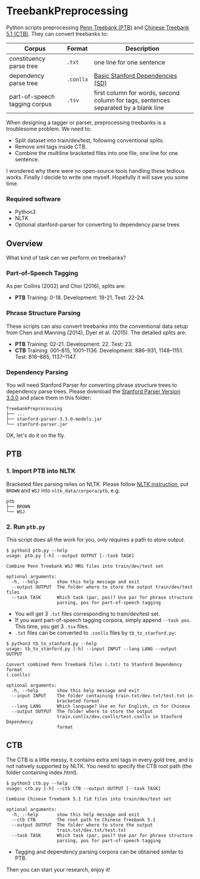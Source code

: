 # TreebankPreprocessing
Python scripts preprocessing [Penn Treebank (PTB)](https://catalog.ldc.upenn.edu/ldc99t42) and [Chinese Treebank 5.1 (CTB)](https://catalog.ldc.upenn.edu/LDC2005T01). They can convert treebanks to:

| Corpus | Format | Description |
| --- | --- | --- |
| constituency parse tree | `.txt` | one line for one sentence |
| dependency parse tree | `.conllx` | [Basic Stanford Dependencies (SD)](https://nlp.stanford.edu/software/stanford-dependencies.shtml) |
| part-of-speech tagging corpus | `.tsv` | first column for words, second column for tags, sentences separated by a blank line |

 
When designing a tagger or parser, preprocessing treebanks is a troublesome problem. We need to:
 
- Split dataset into train/dev/test, following conventional splits.
- Remove xml tags inside CTB.
- Combine the multiline bracketed files into one file, one line for one sentence.

I wondered why there were no open-source tools handling these tedious works. Finally I decide to write one myself. Hopefully it will save you some time.

### Required software

- Python3
- NLTK
- Optional stanford-parser for converting to dependency parse trees

## Overview

What kind of task can we perform on treebanks?

### Part-of-Speech Tagging

As per Collins (2002) and Choi (2016), splits are:

- **PTB** Training: 0-18. Development: 19-21. Test: 22-24.
 
### Phrase Structure Parsing
These scripts can also convert treebanks into the conventional data setup from Chen and Manning (2014), Dyer et al. (2015). The detailed splits are:

- **PTB** Training: 02-21. Development: 22. Test: 23.
- **CTB** Training: 001–815, 1001–1136. Development: 886–931, 1148–1151. Test: 816–885, 1137–1147.

### Dependency Parsing

You will need Stanford Parser for converting phrase structure trees to dependency parse trees. Please download the [Stanford Parser Version 3.3.0](https://nlp.stanford.edu/software/stanford-parser-full-2013-11-12.zip) and place them in this folder:

```
TreebankPreprocessing
├── ...
├── stanford-parser-3.3.0-models.jar
└── stanford-parser.jar
```
 
OK, let's do it on the fly.
 
## PTB


 
### 1. Import PTB into NLTK

Bracketed files parsing relies on NLTK. Please follow [NLTK instruction](http://www.nltk.org/howto/corpus.html#parsed-corpora), put `BROWN` and `WSJ` into `nltk_data/corpora/ptb`, e.g.

```
ptb
├── BROWN
└── WSJ
```
### 2. Run `ptb.py`

This script does all the work for you, only requires a path to store output.

```text
$ python3 ptb.py --help 
usage: ptb.py [-h] --output OUTPUT [--task TASK]

Combine Penn Treebank WSJ MRG files into train/dev/test set

optional arguments:
  -h, --help       show this help message and exit
  --output OUTPUT  The folder where to store the output train/dev/test files
  --task TASK      Which task (par, pos)? Use par for phrase structure
                   parsing, pos for part-of-speech tagging
```
* You will get 3 `.txt` files corresponding to train/dev/test set.
* If you want part-of-speech tagging corpora, simply append `--task pos`. This time, you get 3 `.tsv` files.
* `.txt` files can be converted to `.conllx` files by `tb_to_stanford.py`:

```
$ python3 tb_to_stanford.py --help
usage: tb_to_stanford.py [-h] --input INPUT --lang LANG --output OUTPUT

Convert combined Penn Treebank files (.txt) to Stanford Dependency format
(.conllx)

optional arguments:
  -h, --help       show this help message and exit
  --input INPUT    The folder containing train.txt/dev.txt/test.txt in
                   bracketed format
  --lang LANG      Which language? Use en for English, cn for Chinese
  --output OUTPUT  The folder where to store the output
                   train.conllx/dev.conllx/test.conllx in Stanford Dependency
                   format
```

## CTB

The CTB is a little messy, it contains extra xml tags in every gold tree, and is not natively supported by NLTK. You need to specify the CTB root path (the folder containing index.html).

```
$ python3 ctb.py --help           
usage: ctb.py [-h] --ctb CTB --output OUTPUT [--task TASK]

Combine Chinese Treebank 5.1 fid files into train/dev/test set

optional arguments:
  -h, --help       show this help message and exit
  --ctb CTB        The root path to Chinese Treebank 5.1
  --output OUTPUT  The folder where to store the output
                   train.txt/dev.txt/test.txt
  --task TASK      Which task (par, pos)? Use par for phrase structure
                   parsing, pos for part-of-speech tagging
```

- Tagging and dependency parsing corpora can be obtained similar to PTB.

Then you can start your research, enjoy it!


